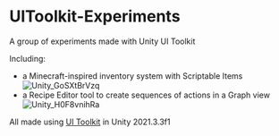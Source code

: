 # UIToolkit-Experiments

A group of experiments made with Unity UI Toolkit

Including:
- a Minecraft-inspired inventory system with Scriptable Items
![Unity_GoSXtBrVzq](https://user-images.githubusercontent.com/35767293/171940355-01ed50fa-79c8-4da3-a5f9-8b12f3f175bd.gif)
- a Recipe Editor tool to create sequences of actions in a Graph view
![Unity_H0F8vnihRa](https://user-images.githubusercontent.com/35767293/171940800-c0007a88-7d93-47ab-9a0c-ec4d9945780a.gif)

All made using [UI Toolkit](https://docs.unity3d.com/Manual/UIElements.html) in Unity 2021.3.3f1
